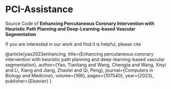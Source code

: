 # PCI-Assistance
Source Code of **Enhancing Percutaneous Coronary Intervention with Heuristic Path Planning and Deep-Learning-based Vascular Segmentation**

If you are interested in our work and find it is helpful, please cite

@article{yao2023enhancing,
  title={Enhancing percutaneous coronary intervention with heuristic path planning and deep-learning-based vascular segmentation},
  author={Yao, Tianliang and Wang, Chengjia and Wang, Xinyi and Li, Xiang and Jiang, Zhaolei and Qi, Peng},
  journal={Computers in Biology and Medicine},
  volume={166},
  pages={107540},
  year={2023},
  publisher={Elsevier}
}
